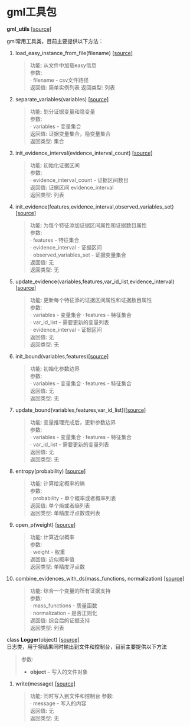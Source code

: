 # gml工具包

**gml_utils** [[source]](../gml_utils.py)         

gml常用工具类，目前主要提供以下方法：  
 
1. load_easy_instance_from_file(filename) [[source]](../gml_utils.py)          

    >功能: 从文件中加载easy信息               
    >参数:  
    > · filename - csv文件路径   
    >返回值: 简单实例列表
    >返回类型: 列表       

2. separate_variables(variables) [[source]](../gml_utils.py)          

    >功能: 划分证据变量和隐变量                     
    >参数:  
    > · variables - 变量集合              
    >返回值: 证据变量集合，隐变量集合               
    >返回类型: 集合               

3. init_evidence_interval(evidence_interval_count) [[source]](../gml_utils.py)          

    >功能: 初始化证据区间                   
    >参数:  
    > · evidence_interval_count - 证据区间数目      
    >返回值: 证据区间 evidence_interval            
    >返回类型: 列表             

4. init_evidence(features,evidence_interval,observed_variables_set) [[source]](../gml_utils.py)          

    >功能: 为每个特征添加证据区间属性和证据数目属性                    
    >参数:  
    > · features - 特征集合    
    > · evidence_interval - 证据区间  
    > · observed_variables_set - 证据变量集合    
    >返回值: 无            
    >返回类型: 无             
5. update_evidence(variables,features,var_id_list,evidence_interval)[[source]](../gml_utils.py) 
    
    >功能: 更新每个特征添的证据区间属性和证据数目属性               
    >参数:           
    > · variables - 变量集合 
    > · features - 特征集合    
    > · var_id_list - 需要更新的变量列表  
    > · evidence_interval - 证据区间  
    >返回值: 无              
    >返回类型: 无           
6. init_bound(variables,features)[[source]](../gml_utils.py)
    
    >功能: 初始化参数边界              
    >参数:           
    > · variables - 变量集合 
    > · features - 特征集合            
    >返回值: 无           
    >返回类型: 无            
7. update_bound(variables,features,var_id_list))[[source]](../gml_utils.py)   
    
    >功能: 变量推理完成后，更新参数边界                                   
    >参数:           
    > · variables - 变量集合 
    > · features - 特征集合          
    > · var_id_list - 需要更新的变量列表              
    >返回值: 无             
    >返回类型: 无            

8. entropy(probability) [[source]](../gml_utils.py) 
    
    >功能: 计算给定概率的熵                    
    >参数:  
    > · probability - 单个概率或者概率列表    
    >返回值: 单个熵或者熵列表            
    >返回类型: 单精度浮点数或列表              

9.  open_p(weight) [[source]](../gml_utils.py)          

    >功能: 计算近似概率                      
    >参数:  
    > · weight - 权重        
    >返回值: 近似概率值                
    >返回类型: 单精度浮点数              

10. combine_evidences_with_ds(mass_functions, normalization) [[source]](../gml_utils.py)          

    >功能: 综合一个变量的所有证据支持              
    >参数:  
    > · mass_functions - 质量函数    
    > · normalization - 是否正则化    
    >返回值: 综合后的证据支持                
    >返回类型: 列表                


class **Logger**(object) [[source]](../gml_utils.py)   
 日志类，用于将结果同时输出到文件和控制台，目前主要提供以下方法
>参数: 
> - **object** – 写入的文件对象

1. write(message) [[source]](../gml_utils.py) 
    >功能:  同时写入到文件和控制台
    >参数:  
    > · message - 写入的内容   
    >返回值: 无              
    >返回类型: 无              
